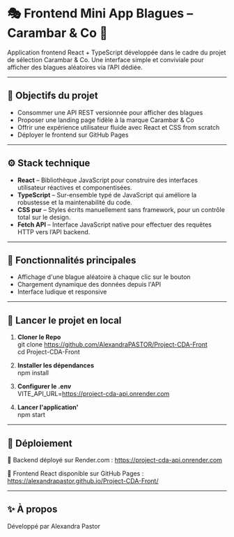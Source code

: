 # 🎭 Frontend Mini App Blagues – Carambar & Co 🎉

Application frontend React + TypeScript développée dans le cadre du projet de sélection Carambar & Co.
Une interface simple et conviviale pour afficher des blagues aléatoires via l’API dédiée.

---

## 🧠 Objectifs du projet

- Consommer une API REST versionnée pour afficher des blagues
- Proposer une landing page fidèle à la marque Carambar & Co
- Offrir une expérience utilisateur fluide avec React et CSS from scratch
- Déployer le frontend sur GitHub Pages

---

## ⚙️ Stack technique

- **React** – Bibliothèque JavaScript pour construire des interfaces utilisateur réactives et componentisées.  
- **TypeScript** – Sur-ensemble typé de JavaScript qui améliore la robustesse et la maintenabilité du code.  
- **CSS pur** – Styles écrits manuellement sans framework, pour un contrôle total sur le design.  
- **Fetch API** – Interface JavaScript native pour effectuer des requêtes HTTP vers l’API backend.

---

## 🔌 Fonctionnalités principales

- Affichage d'une blague aléatoire à chaque clic sur le bouton
- Chargement dynamique des données depuis l'API
- Interface ludique et responsive

---

## 🧪 Lancer le projet en local

1. **Cloner le Repo**  
git clone https://github.com/AlexandraPASTOR/Project-CDA-Front  
cd Project-CDA-Front

2. **Installer les dépendances**  
npm install

3. **Configurer le .env**  
VITE_API_URL=https://project-cda-api.onrender.com

4. **Lancer l'application'**  
npm start

---

## 🚀 Déploiement  

🔹 Backend déployé sur Render.com : https://project-cda-api.onrender.com

🔹 Frontend React disponible sur GitHub Pages : https://alexandrapastor.github.io/Project-CDA-Front/

---

## ✨ À propos

Développé par Alexandra Pastor
